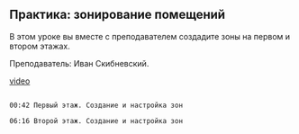 ## Практика: зонирование помещений

В этом уроке вы вместе с преподавателем создадите зоны на первом и втором этажах.

Преподаватель: Иван Скибневский. 

[video](https://player.softculture.cc/embed/online/ARC/ARC_59.21.12_L6-13_Practice_Zoning)

```chapters

00:42 Первый этаж. Создание и настройка зон

06:16 Второй этаж. Создание и настройка зон

```